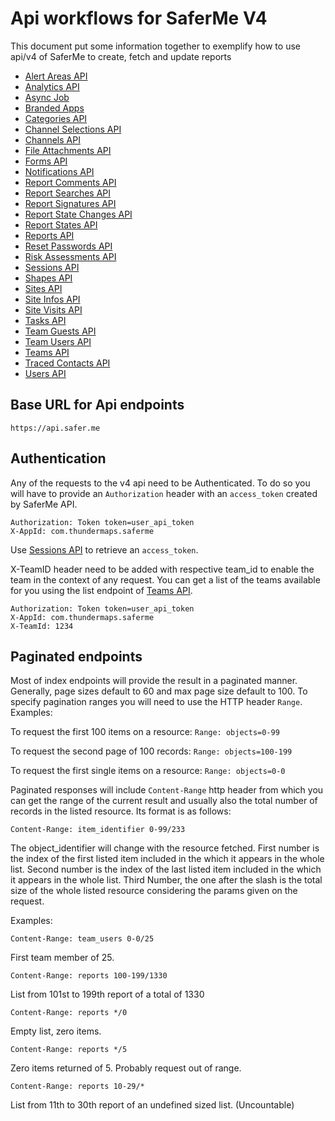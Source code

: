 # Api workflows for SaferMe V4
This document put some information together to exemplify how to use api/v4 of
SaferMe to create, fetch and update reports

- [Alert Areas API](alert_areas.md)
- [Analytics API](analytics.md)
- [Async Job](async_job.md)
- [Branded Apps](branded_apps.md)
- [Categories API](categories.md)
- [Channel Selections API](channel_selections.md)
- [Channels API](channels.md)
- [File Attachments API](file_attachments.md)
- [Forms API](forms.md)
- [Notifications API](notifications.md)
- [Report Comments API](report_comments.md)
- [Report Searches API](report_searches.md)
- [Report Signatures API](report_signatures.md)
- [Report State Changes API](report_state_changes.md)
- [Report States API](report_states.md)
- [Reports API](reports.md)
- [Reset Passwords API](reset_passwords.md)
- [Risk Assessments API](risk_assessments.md)
- [Sessions API](sessions.md)
- [Shapes API](shapes.md)
- [Sites API](sites.md)
- [Site Infos API](site_infos.md)
- [Site Visits API](site_visits.md)
- [Tasks API](tasks.md)
- [Team Guests API](team_guests.md)
- [Team Users API](team_users.md)
- [Teams API](teams.md)
- [Traced Contacts API](traced_contacts.md)
- [Users API](users.md)

## Base URL for Api endpoints

```
https://api.safer.me
```

## Authentication
Any of the requests to the v4 api need to be Authenticated.
To do so you will have to provide an `Authorization` header with an `access_token`
created by SaferMe API.
```
Authorization: Token token=user_api_token
X-AppId: com.thundermaps.saferme
```
Use [Sessions API](sessions.md) to retrieve an `access_token`.

X-TeamID header need to be added with respective team_id to enable the team in the
context of any request. You can get a list of the teams available for you using
the list endpoint of [Teams API](teams.md).

```
Authorization: Token token=user_api_token
X-AppId: com.thundermaps.saferme
X-TeamId: 1234
```

## Paginated endpoints

Most of index endpoints will provide the result in a paginated manner. Generally,
page sizes default to 60 and max page size default to 100. To specify pagination
ranges you will need to use the HTTP header `Range`.
Examples:

To request the first 100 items on a resource:
`Range: objects=0-99`

To request the second page of 100 records:
`Range: objects=100-199`

To request the first single items on a resource:
`Range: objects=0-0`

Paginated responses will include `Content-Range` http header from which you can
get the range of the current result and usually also the total number of records
in the listed resource. Its format is as follows:

```
Content-Range: item_identifier 0-99/233
```
The object_identifier will change with the resource fetched. First number is the
index of the first listed item included in the which it appears in the whole list.
Second number is the index of the last listed item included in the which it appears in the whole list. Third Number, the one after the slash is the total size
of the whole listed resource considering the params given on the request.

Examples:

```
Content-Range: team_users 0-0/25
```
First team member of 25.

```
Content-Range: reports 100-199/1330
```
List from 101st to 199th report of a total of 1330

```
Content-Range: reports */0
```
Empty list, zero items.

```
Content-Range: reports */5
```
Zero items returned of 5. Probably request out of range.

```
Content-Range: reports 10-29/*
```
List from 11th to 30th report of an undefined sized list. (Uncountable)
